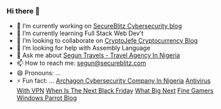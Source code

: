 ### Hi there 👋
- 🔭 I’m currently working on [SecureBlitz Cybersecurity blog](https://secureblitz.com/)
- 🌱 I’m currently learning Full Stack Web Dev't
- 👯 I’m looking to collaborate on [CryptoJefe Cryptocurrency Blog](https://cryptojefe.com)
- 🤔 I’m looking for help with Assembly Language
- 💬 Ask me about [Segun Travels - Travel Agency In Nigeria](https://www.seguntravels.com/)
- 📫 How to reach me: segun@secureblitz.com
- 😄 Pronouns: ...
- ⚡ Fun fact: ...
[Archagon Cybersecurity Company In Nigeria](https://www.archagoncybersecurity.com/)
[Antivirus With VPN](http://antiviruswithvpn.com/)
[When Is The Next Black Friday](https://whenisthenextblackfriday.com/)
[What Big Next](https://whatbignext.com)
[Fine Gamers](https://finegamers.com)
[Windows Parrot Blog](https://windowsparrot.com)   
